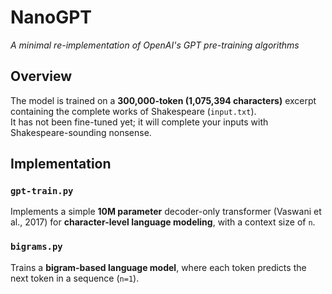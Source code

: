 # NanoGPT  
*A minimal re-implementation of OpenAI's GPT pre-training algorithms*  

## Overview  
The model is trained on a **300,000-token (1,075,394 characters)** excerpt containing the complete works of Shakespeare (`input.txt`).  
It has not been fine-tuned yet; it will complete your inputs with Shakespeare-sounding nonsense.

## Implementation  

### `gpt-train.py`  
Implements a simple **10M parameter** decoder-only transformer (Vaswani et al., 2017) for **character-level language modeling**, with a context size of `n`.  

### `bigrams.py`  
Trains a **bigram-based language model**, where each token predicts the next token in a sequence (`n=1`).  
